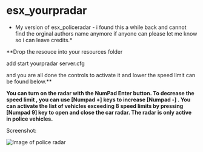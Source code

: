 # esx_yourpradar
* My version of esx_policeradar - i found this a while back and cannot find the orginal authors name anymore if anyone can please let me know so i can leave credits.*
 
 
 
**Drop the resouce into your resources folder

add start yourpradar server.cfg

and you are all done the controls to activate it and lower the speed limit can be found below.**


**You can turn on the radar with the NumPad Enter button. To decrease the speed limit , you can use [Numpad +] keys to increase [Numpad -] . You can activate the list of vehicles exceeding 8 speed limits by pressing [Numpad 9] key to open and close the car radar. The radar is only active in police vehicles.**


Screenshot:

![Image of police radar](https://i.imgur.com/jwXPDra.png)
